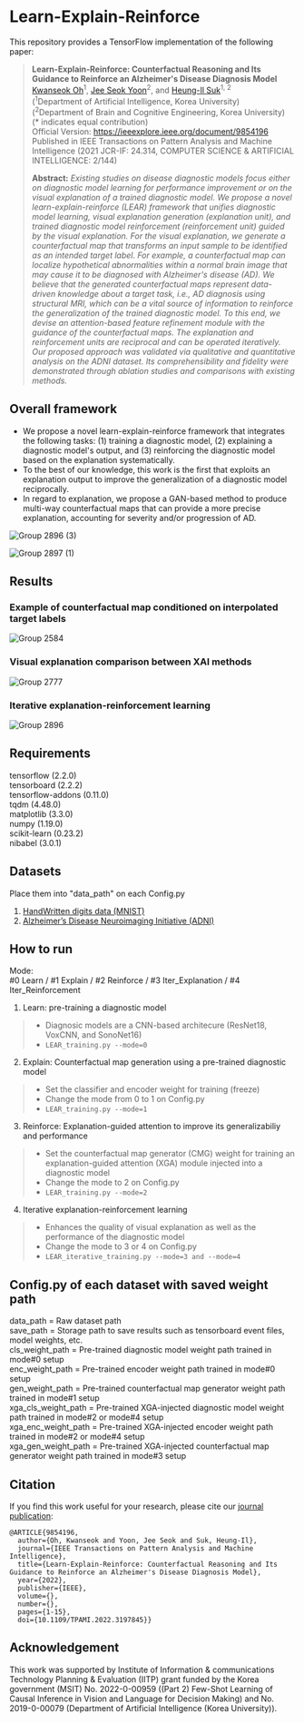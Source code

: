 # Learn-Explain-Reinforce
This repository provides a TensorFlow implementation of the following paper:
> **Learn-Explain-Reinforce: Counterfactual Reasoning and Its Guidance to Reinforce an Alzheimer's Disease Diagnosis Model**<br>
> [Kwanseok Oh](https://scholar.google.co.kr/citations?user=EMYHaHUAAAAJ&hl=ko)<sup>1</sup>, [Jee Seok Yoon](https://scholar.google.co.kr/citations?user=YjaJ5qQAAAAJ&hl=ko)<sup>2</sup>, and [Heung-Il Suk](https://scholar.google.co.kr/citations?user=dl_oZLwAAAAJ&hl=ko)<sup>1, 2</sup><br/>
> (<sup>1</sup>Department of Artificial Intelligence, Korea University) <br/>
> (<sup>2</sup>Department of Brain and Cognitive Engineering, Korea University) <br/>
> (* indicates equal contribution) <br/> 
> Official Version: https://ieeexplore.ieee.org/document/9854196 <br/>
> Published in IEEE Transactions on Pattern Analysis and Machine Intelligence (2021 JCR-IF: 24.314, COMPUTER SCIENCE & ARTIFICIAL INTELLIGENCE: 2/144)
> 
> **Abstract:** *Existing studies on disease diagnostic models focus either on diagnostic model learning for performance improvement or on the visual explanation of a trained diagnostic model. We propose a novel learn-explain-reinforce (LEAR) framework that unifies diagnostic model learning, visual explanation generation (explanation unit), and trained diagnostic model reinforcement (reinforcement unit) guided by the visual explanation. For the visual explanation, we generate a counterfactual map that transforms an input sample to be identified as an intended target label. For example, a counterfactual map can localize hypothetical abnormalities within a normal brain image that may cause it to be diagnosed with Alzheimer's disease (AD). We believe that the generated counterfactual maps represent data-driven knowledge about a target task, i.e., AD diagnosis using structural MRI, which can be a vital source of information to reinforce the generalization of the trained diagnostic model. To this end, we devise an attention-based feature refinement module with the guidance of the counterfactual maps. The explanation and reinforcement units are reciprocal and can be operated iteratively. Our proposed approach was validated via qualitative and quantitative analysis on the ADNI dataset. Its comprehensibility and fidelity were demonstrated through ablation studies and comparisons with existing methods.*


## Overall framework
- We propose a novel learn-explain-reinforce framework that integrates the following tasks: (1) training a diagnostic model, (2) explaining a diagnostic model's output, and (3) reinforcing the diagnostic model based on the explanation systematically.
- To the best of our knowledge, this work is the first that exploits an explanation output to improve the generalization of a diagnostic model reciprocally.
- In regard to explanation, we propose a GAN-based method to produce multi-way counterfactual maps that can provide a more precise explanation, accounting for severity and/or progression of AD.

![Group 2896 (3)](https://user-images.githubusercontent.com/57162425/141603646-f714edb2-cc01-4b22-80df-056da791947c.png)

![Group 2897 (1)](https://user-images.githubusercontent.com/57162425/141603979-e9f58b9b-6424-4392-8158-1dbb2353b5d3.png)

## Results
###  Example of counterfactual map conditioned on interpolated target labels
![Group 2584](https://user-images.githubusercontent.com/57162425/141603337-4951d4d6-8237-4fc1-80dd-8c87f7dd9d18.png)
### Visual explanation comparison between XAI methods
![Group 2777](https://user-images.githubusercontent.com/57162425/141603345-abdf11e0-f7bf-4ecf-979e-f1604cd27c2c.jpg)

### Iterative explanation-reinforcement learning
![Group 2896](https://user-images.githubusercontent.com/57162425/141603346-ec6afc03-9aa7-4f73-815a-d79969fd0f09.png)


## Requirements
tensorflow (2.2.0)\
tensorboard (2.2.2)\
tensorflow-addons (0.11.0)\
tqdm (4.48.0)\
matplotlib (3.3.0)\
numpy (1.19.0)\
scikit-learn (0.23.2)\
nibabel (3.0.1)


## Datasets
Place them into "data_path" on each Config.py
1. [HandWritten digits data (MNIST)](http://yann.lecun.com/exdb/mnist/)
2. [Alzheimer’s Disease Neuroimaging Initiative (ADNI)](http://adni.loni.usc.edu/)


## How to run
Mode:\
#0 Learn / #1 Explain / #2 Reinforce / #3 Iter_Explanation / #4 Iter_Reinforcement

1. Learn: pre-training a diagnostic model
>- Diagnosic models are a CNN-based architecure (ResNet18, VoxCNN, and SonoNet16)
  >- `LEAR_training.py --mode=0`

2. Explain: Counterfactual map generation using a pre-trained diagnostic model
>- Set the classifier and encoder weight for training (freeze)
>- Change the mode from 0 to 1 on Config.py
  >- `LEAR_training.py --mode=1`

3. Reinforce: Explanation-guided attention to improve its generalizabiliy and performance
>- Set the counterfactual map generator (CMG) weight for training an explanation-guided attention (XGA) module injected into a diagnostic model
>- Change the mode to 2 on Config.py
  >- `LEAR_training.py --mode=2`

4. Iterative explanation-reinforcement learning
>- Enhances the quality of visual explanation as well as the performance of the diagnostic model
>- Change the mode to 3 or 4 on Config.py
  >- `LEAR_iterative_training.py --mode=3 and --mode=4`

## Config.py of each dataset with saved weight path
data_path = Raw dataset path\
save_path = Storage path to save results such as tensorboard event files, model weights, etc.\
cls_weight_path = Pre-trained diagnostic model weight path trained in mode#0 setup\
enc_weight_path = Pre-trained encoder weight path trained in mode#0 setup\
gen_weight_path = Pre-trained counterfactual map generator weight path trained in mode#1 setup\
xga_cls_weight_path = Pre-trained XGA-injected diagnostic model weight path trained in mode#2 or mode#4 setup\
xga_enc_weight_path = Pre-trained XGA-injected encoder weight path trained in mode#2 or mode#4 setup\
xga_gen_weight_path = Pre-trained XGA-injected counterfactual map generator weight path trained in mode#3 setup

## Citation
If you find this work useful for your research, please cite our [journal publication](https://ieeexplore.ieee.org/document/9854196):

```
@ARTICLE{9854196,
  author={Oh, Kwanseok and Yoon, Jee Seok and Suk, Heung-Il},
  journal={IEEE Transactions on Pattern Analysis and Machine Intelligence}, 
  title={Learn-Explain-Reinforce: Counterfactual Reasoning and Its Guidance to Reinforce an Alzheimer's Disease Diagnosis Model}, 
  year={2022},
  publisher={IEEE},
  volume={},
  number={},
  pages={1-15},
  doi={10.1109/TPAMI.2022.3197845}}
```

## Acknowledgement
This work was supported by Institute of Information \& communications Technology Planning & Evaluation (IITP) grant funded by the Korea government (MSIT) No. 2022-0-00959 ((Part 2) Few-Shot Learning of Causal Inference in Vision and Language for Decision Making) and No. 2019-0-00079 (Department of Artificial Intelligence (Korea University)).
